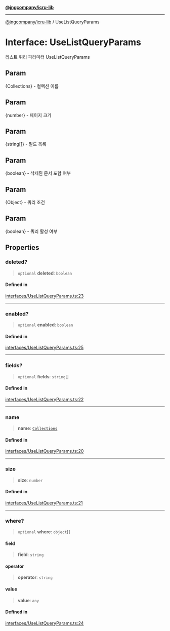 [**@jngcompany/icru-lib**](../README.md)

***

[@jngcompany/icru-lib](../globals.md) / UseListQueryParams

# Interface: UseListQueryParams

리스트 쿼리 파라미터
 UseListQueryParams

## Param

{Collections} - 컬렉션 이름

## Param

{number} - 페이지 크기

## Param

{string[]} - 필드 목록

## Param

{boolean} - 삭제된 문서 포함 여부

## Param

{Object} - 쿼리 조건

## Param

{boolean} - 쿼리 활성 여부

## Properties

### deleted?

> `optional` **deleted**: `boolean`

#### Defined in

[interfaces/UseListQueryParams.ts:23](https://github.com/jngcompany/icru-lib/blob/761e262af29fb19aea42bf1fcdb824ee624d8160/src/interfaces/UseListQueryParams.ts#L23)

***

### enabled?

> `optional` **enabled**: `boolean`

#### Defined in

[interfaces/UseListQueryParams.ts:25](https://github.com/jngcompany/icru-lib/blob/761e262af29fb19aea42bf1fcdb824ee624d8160/src/interfaces/UseListQueryParams.ts#L25)

***

### fields?

> `optional` **fields**: `string`[]

#### Defined in

[interfaces/UseListQueryParams.ts:22](https://github.com/jngcompany/icru-lib/blob/761e262af29fb19aea42bf1fcdb824ee624d8160/src/interfaces/UseListQueryParams.ts#L22)

***

### name

> **name**: [`Collections`](../enumerations/Collections.md)

#### Defined in

[interfaces/UseListQueryParams.ts:20](https://github.com/jngcompany/icru-lib/blob/761e262af29fb19aea42bf1fcdb824ee624d8160/src/interfaces/UseListQueryParams.ts#L20)

***

### size

> **size**: `number`

#### Defined in

[interfaces/UseListQueryParams.ts:21](https://github.com/jngcompany/icru-lib/blob/761e262af29fb19aea42bf1fcdb824ee624d8160/src/interfaces/UseListQueryParams.ts#L21)

***

### where?

> `optional` **where**: `object`[]

#### field

> **field**: `string`

#### operator

> **operator**: `string`

#### value

> **value**: `any`

#### Defined in

[interfaces/UseListQueryParams.ts:24](https://github.com/jngcompany/icru-lib/blob/761e262af29fb19aea42bf1fcdb824ee624d8160/src/interfaces/UseListQueryParams.ts#L24)
